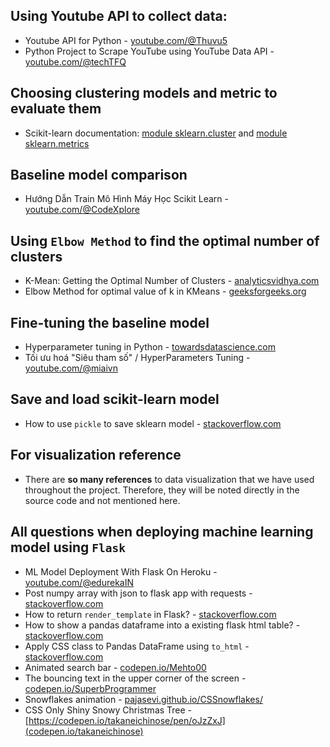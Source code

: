 ## Using Youtube API to collect data:

- Youtube API for Python - [youtube.com/@Thuvu5](https://www.youtube.com/watch?v=D56_Cx36oGY)
- Python Project to Scrape YouTube using YouTube Data API - [youtube.com/@techTFQ](https://www.youtube.com/watch?v=SwSbnmqk3zY)

## Choosing clustering models and metric to evaluate them

- Scikit-learn documentation: [module sklearn.cluster](https://scikit-learn.org/stable/modules/classes.html#module-sklearn.cluster) and [module sklearn.metrics](https://scikit-learn.org/stable/modules/classes.html#module-sklearn.metrics)

## Baseline model comparison

- Hướng Dẫn Train Mô Hình Máy Học Scikit Learn - [youtube.com/@CodeXplore](https://www.youtube.com/@CodeXplore)

## Using `Elbow Method` to find the optimal number of clusters

- K-Mean: Getting the Optimal Number of Clusters - [analyticsvidhya.com](https://www.analyticsvidhya.com/blog/2021/05/k-mean-getting-the-optimal-number-of-clusters/)
- Elbow Method for optimal value of k in KMeans - [geeksforgeeks.org](https://www.geeksforgeeks.org/elbow-method-for-optimal-value-of-k-in-kmeans/)

## Fine-tuning the baseline model

- Hyperparameter tuning in Python - [towardsdatascience.com](https://towardsdatascience.com/hyperparameter-tuning-in-python-21a76794a1f7)
- Tối ưu hoá "Siêu tham số" / HyperParameters Tuning - [youtube.com/@miaivn](https://www.youtube.com/@miaivn)

## Save and load scikit-learn model

- How to use `pickle` to save sklearn model - [stackoverflow.com](https://stackoverflow.com/questions/54879434/how-to-use-pickle-to-save-sklearn-model)

## For visualization reference

- There are **so many references** to data visualization that we have used throughout the project. Therefore, they will be noted directly in the source code and not mentioned here.

## All questions when deploying machine learning model using `Flask`

- ML Model Deployment With Flask On Heroku - [youtube.com/@edurekaIN](https://www.youtube.com/@edurekaIN)
- Post numpy array with json to flask app with requests - [stackoverflow.com](https://stackoverflow.com/questions/53548127/post-numpy-array-with-json-to-flask-app-with-requests)
- How to return `render_template` in Flask? - [stackoverflow.com](https://stackoverflow.com/questions/68429566/how-to-return-render-template-in-flask)
- How to show a pandas dataframe into a existing flask html table? - [stackoverflow.com](https://stackoverflow.com/questions/52644035/how-to-show-a-pandas-dataframe-into-a-existing-flask-html-table)
- Apply CSS class to Pandas DataFrame using `to_html` - [stackoverflow.com](https://stackoverflow.com/questions/50807744/apply-css-class-to-pandas-dataframe-using-to-html)
- Animated search bar - [codepen.io/Mehto00](https://codepen.io/Mehto00/pen/RwPapgz?editors=1100)
- The bouncing text in the upper corner of the screen - [codepen.io/SuperbProgrammer](https://codepen.io/SuperbProgrammer/pen/xxLpmez)
- Snowflakes animation - [pajasevi.github.io/CSSnowflakes/](https://pajasevi.github.io/CSSnowflakes/)
- CSS Only Shiny Snowy Christmas Tree - [https://codepen.io/takaneichinose/pen/oJzZxJ](codepen.io/takaneichinose)
